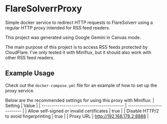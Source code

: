# FlareSolverrProxy
Simple docker service to redirect HTTP requests to FlareSolverr using a regular HTTP proxy intended for RSS feed readers.

This project was generated using Google Gemini in Canvas mode.

The main purpose of this project is to access RSS feeds protected by CloudFlare. I've only tested it with Miniflux, but it should also work with other RSS feed readers.

## Example Usage
Check out the `docker-compose.yml` file for an example of how to set up the proxy service.

Below are the recommended settings for using this proxy with Miniflux:
| Setting                                   | Value                     |
| ----------------------------------------- | ------------------------- |
| Allow self-signed or invalid certificates | true                      |
| Disable HTTP/2 to avoid fingerprinting    | true                      |
| Proxy URL                                 | http://192.168.178.2:8888 |
